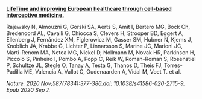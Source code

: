 [**LifeTime and improving European healthcare through cell-based interceptive medicine.**](https://pubmed.ncbi.nlm.nih.gov/32894860/)

Rajewsky N, Almouzni G, Gorski SA, Aerts  S, Amit I, Bertero MG, Bock Ch, Bredenoord AL, Cavalli G, Chiocca S, Clevers H, Strooper BD, Eggert  A, Ellenberg J, Fernández XM, Figlerowicz M, Gasser SM, Hubner N, Kjems J, Knoblich JA, Krabbe G, Lichter P, Linnarsson S, Marine JC, Marioni JC, Marti-Renom MA, Netea MG, Nickel D, Nollmann M, Novak HR, Parkinson H, Piccolo S, Pinheiro I, Pombo A, Popp C, Reik W, Roman-Roman S, Rosenstiel P, Schultze JL, Stegle O, Tanay A, Testa G, Thanos D, Theis FJ, Torres-Padilla ME, Valencia A, Vallot C, Oudenaarden A, Vidal M, Voet T. et al.  

*Nature. 2020 Nov;587(7834):377-386.doi: 10.1038/s41586-020-2715-9. Epub 2020 Sep 7.*



